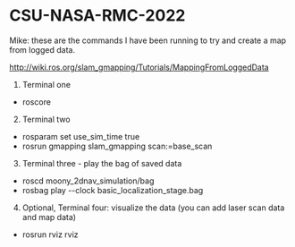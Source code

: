 # CSU-NASA-RMC-2022

Mike: these are the commands I have been running to try and create a map from logged data.

http://wiki.ros.org/slam_gmapping/Tutorials/MappingFromLoggedData

1. Terminal one
- roscore
2. Terminal two
- rosparam set use_sim_time true
- rosrun gmapping slam_gmapping scan:=base_scan
3. Terminal three - play the bag of saved data
- roscd moony_2dnav_simulation/bag
- rosbag play --clock basic_localization_stage.bag
4. Optional, Terminal four: visualize the data (you can add laser scan data and map data)
- rosrun rviz rviz
